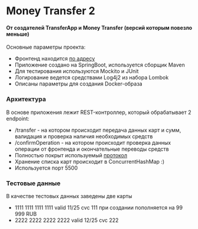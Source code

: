 # Money Transfer 2

#### От создателей TransferApp и Money Transfer (версий которым повезло меньше)

Основные параметры проекта:
* Фронтенд находится [по адресу](https://serp-ya.github.io/card-transfer/)
* Приложение создано на SpringBoot, используется сборщик Maven
* Для тестирования используются Mockito и JUnit
* Логирование ведется средствами Log4j2 из набора Lombok
* Описаны параметры для создания Docker-образа
### Архитектура

В основе приложения лежит REST-контроллер, который обрабатывает 2 endpoint:
* /transfer - на котором происходит передача данных карт и сумм, валидация и проверка наличия необходимых средств
* /confirmOperation - на котором происходит проверка данных операции от фронтенда и окончательные переводы средств
* Полностью покрыт используемый [протокол](https://github.com/netology-code/jd-homeworks/blob/master/diploma/MoneyTransferServiceSpecification.yaml)
* Хранение списка карт происходит в ConcurrentHashMap :)
* Используется порт 5500

### Тестовые данные
 В качестве тестовых данных заведены две карты
 * 1111 1111 1111 1111  valid 11/25 cvc 111  при создании пополняется на 99 999 RUB
 * 2222 2222 2222 2222  valid 12/25 cvc 222
